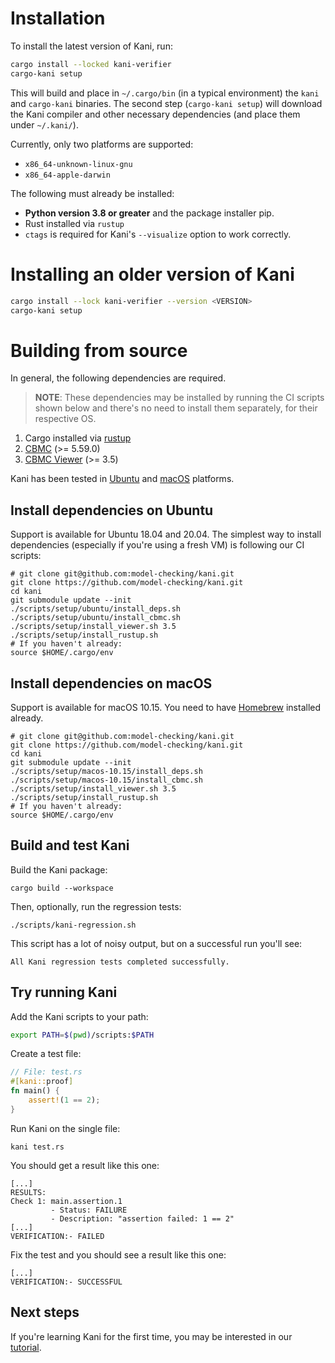 # Installation

To install the latest version of Kani, run:

```bash
cargo install --locked kani-verifier
cargo-kani setup
```

This will build and place in `~/.cargo/bin` (in a typical environment) the `kani` and `cargo-kani` binaries.
The second step (`cargo-kani setup`) will download the Kani compiler and other necessary dependencies (and place them under `~/.kani/`).

Currently, only two platforms are supported:

* `x86_64-unknown-linux-gnu`
* `x86_64-apple-darwin`

The following must already be installed:

* **Python version 3.8 or greater** and the package installer pip.
* Rust installed via `rustup`
* `ctags` is required for Kani's `--visualize` option to work correctly.

# Installing an older version of Kani

```bash
cargo install --lock kani-verifier --version <VERSION>
cargo-kani setup
```

# Building from source

In general, the following dependencies are required.

> **NOTE**: These dependencies may be installed by running the CI scripts shown
> below and there's no need to install them separately, for their respective
> OS.

1. Cargo installed via [rustup](https://rustup.rs/)
2. [CBMC](https://github.com/diffblue/cbmc) (>= 5.59.0)
3. [CBMC Viewer](https://github.com/awslabs/aws-viewer-for-cbmc) (>= 3.5)

Kani has been tested in [Ubuntu](#install-dependencies-on-ubuntu) and [macOS](##install-dependencies-on-macos) platforms.

## Install dependencies on Ubuntu

Support is available for Ubuntu 18.04 and 20.04.
The simplest way to install dependencies (especially if you're using a fresh VM)
is following our CI scripts:

```
# git clone git@github.com:model-checking/kani.git
git clone https://github.com/model-checking/kani.git
cd kani
git submodule update --init
./scripts/setup/ubuntu/install_deps.sh
./scripts/setup/ubuntu/install_cbmc.sh
./scripts/setup/install_viewer.sh 3.5
./scripts/setup/install_rustup.sh
# If you haven't already:
source $HOME/.cargo/env
```

## Install dependencies on macOS

Support is available for macOS 10.15. You need to have [Homebrew](https://brew.sh/) installed already.

```
# git clone git@github.com:model-checking/kani.git
git clone https://github.com/model-checking/kani.git
cd kani
git submodule update --init
./scripts/setup/macos-10.15/install_deps.sh
./scripts/setup/macos-10.15/install_cbmc.sh
./scripts/setup/install_viewer.sh 3.5
./scripts/setup/install_rustup.sh
# If you haven't already:
source $HOME/.cargo/env
```

## Build and test Kani

Build the Kani package:

```
cargo build --workspace
```

Then, optionally, run the regression tests:

```
./scripts/kani-regression.sh
```

This script has a lot of noisy output, but on a successful run you'll see:

```
All Kani regression tests completed successfully.
```

## Try running Kani

Add the Kani scripts to your path:

```bash
export PATH=$(pwd)/scripts:$PATH
```

Create a test file:

```rust
// File: test.rs
#[kani::proof]
fn main() {
    assert!(1 == 2);
}
```

Run Kani on the single file:

```
kani test.rs
```

You should get a result like this one:

```
[...]
RESULTS:
Check 1: main.assertion.1
         - Status: FAILURE
         - Description: "assertion failed: 1 == 2"
[...]
VERIFICATION:- FAILED
```

Fix the test and you should see a result like this one:

```
[...]
VERIFICATION:- SUCCESSFUL
```

## Next steps

If you're learning Kani for the first time, you may be interested in our [tutorial](kani-tutorial.md).

